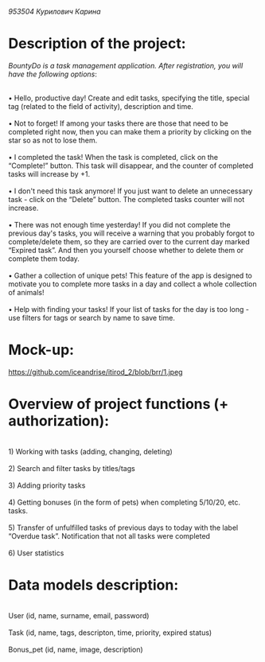 *953504 Курилович Карина*
# Description of the project:

*BountyDo is a task management application. After registration, you will have the following options*:

<br> • Hello, productive day! Create and edit tasks, specifying the title, special tag (related to the field of activity), description and time. </br>
<br> • Not to forget! If among your tasks there are those that need to be completed right now, then you can make them a priority by clicking on the star so as not to lose them. </br>
<br> • I completed the task! When the task is completed, click on the “Сomplete!” button. This task will disappear, and the counter of completed tasks will increase by +1. </br>
<br> • I don't need this task anymore! If you just want to delete an unnecessary task - click on the “Delete” button. The completed tasks counter will not increase. </br>
<br> • There was not enough time yesterday! If you did not complete the previous day's tasks, you will receive a warning that you probably forgot to complete/delete them, so they are carried over to the current day marked “Expired task”. And then you yourself choose whether to delete them or complete them today. </br>
<br> • Gather a collection of unique pets! This feature of the app is designed to motivate you to complete more tasks in a day and collect a whole collection of animals! </br>
<br> • Help with finding your tasks! If your list of tasks for the day is too long - use filters for tags or search by name to save time. </br>
# Mock-up:
https://github.com/iceandrise/itirod_2/blob/brr/1.jpeg

# Overview of project functions (+ authorization):
<br> 1) Working with tasks (adding, changing, deleting)</br>
<br> 2) Search and filter tasks by titles/tags </br>
<br> 3) Adding priority tasks</br>
<br> 4) Getting bonuses (in the form of pets) when completing 5/10/20, etc. tasks. </br>
<br> 5) Transfer of unfulfilled tasks of previous days to today with the label “Overdue task”. Notification that not all tasks were completed</br>
<br> 6) User statistics</br>
# Data models description:</br>
<br>User (id, name, surname, email, password)</br>
<br>Task (id, name, tags, descripton, time, priority, expired status)</br>
<br>Bonus_pet (id, name, image, description)</br>

